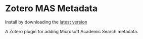 Zotero MAS Metadata
===================

Install by downloading the [latest version](https://github.com/TOCHANGE/zotero-mas-metadata/releases/latest)

A Zotero plugin for adding Microsoft Academic Search metadata.